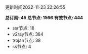 更新时间2022-11-23 22:26:55

**总订阅: 45**
**总节点: 1566**
**有效节点: 444**
- ssr节点: 18
- v2ray节点: 384
- trojan节点: 38
- ss节点: 4

